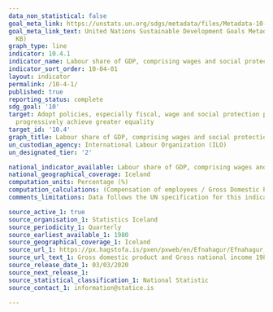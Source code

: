 ```yaml
---
data_non_statistical: false
goal_meta_link: https://unstats.un.org/sdgs/metadata/files/Metadata-10-04-01.pdf
goal_meta_link_text: United Nations Sustainable Development Goals Metadata (PDF 190
  KB)
graph_type: line
indicator: 10.4.1
indicator_name: Labour share of GDP, comprising wages and social protection transfers
indicator_sort_order: 10-04-01
layout: indicator
permalink: /10-4-1/
published: true
reporting_status: complete
sdg_goal: '10'
target: Adopt policies, especially fiscal, wage and social protection policies, and
  progressively achieve greater equality
target_id: '10.4'
graph_title: Labour share of GDP, comprising wages and social protection transfers
un_custodian_agency: International Labour Organization (ILO)
un_designated_tier: '2'

national_indicator_available: Labour share of GDP, comprising wages and social protection transfers
national_geographical_coverage: Iceland
computation_units: Percentage (%)
computation_calculations: (Compensation of employees / Gross Domestic Product at market prices) * 100
comments_limitations: Data follows the UN specification for this indicator. This indicator has been identified in collaboration with topic experts.

source_active_1: true
source_organisation_1: Statistics Iceland
source_periodicity_1: Quarterly
source_earliest_available_1: 1980
source_geographical_coverage_1: Iceland
source_url_1: https://px.hagstofa.is/pxen/pxweb/en/Efnahagur/Efnahagur__thjodhagsreikningar__landsframl__1_landsframleidsla/THJ01102.px
source_url_text_1: Gross domestic product and Gross national income 1980-2019
source_release_date_1: 03/03/2020
source_next_release_1: 
source_statistical_classification_1: National Statistic
source_contact_1: information@statice.is

---
```

